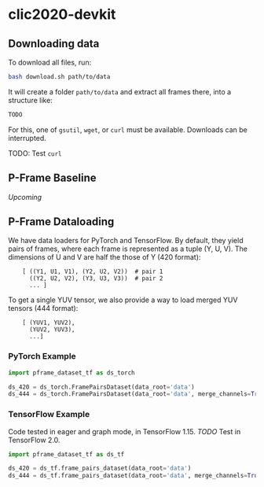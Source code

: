# clic2020-devkit

## Downloading data

To download all files, run:

```bash
bash download.sh path/to/data
```

It will create a folder `path/to/data` and extract all frames there, into a structure like:

```python
TODO
```

For this, one of `gsutil`, `wget`, or `curl` must be available. Downloads can be interrupted.

TODO: Test `curl`

## P-Frame Baseline

*_Upcoming_*

## P-Frame Dataloading

We have data loaders for PyTorch and TensorFlow. By default, they yield pairs of frames, where each frame is represented 
as a tuple (Y, U, V). The dimensions of U and V are half the those of Y (420 format):

```
    [ ((Y1, U1, V1), (Y2, U2, V2))  # pair 1
      ((Y2, U2, V2), (Y3, U3, V3))  # pair 2
      ... ]
```

To get a single YUV tensor, we also provide a way to load merged YUV tensors (444 format):

```
    [ (YUV1, YUV2),
      (YUV2, YUV3),
      ...]
```

### PyTorch Example

```python
import pframe_dataset_tf as ds_torch

ds_420 = ds_torch.FramePairsDataset(data_root='data')
ds_444 = ds_torch.FramePairsDataset(data_root='data', merge_channels=True)
```

### TensorFlow Example

Code tested in eager and graph mode, in TensorFlow 1.15. _TODO_ Test in TensorFlow 2.0.

```python 
import pframe_dataset_tf as ds_tf

ds_420 = ds_tf.frame_pairs_dataset(data_root='data')
ds_444 = ds_tf.frame_pairs_dataset(data_root='data', merge_channels=True)
```



